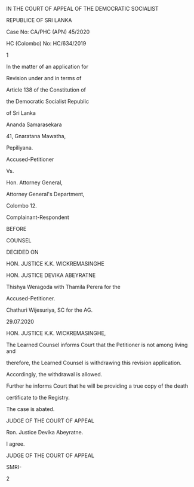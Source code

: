 IN THE COURT OF APPEAL OF THE DEMOCRATIC SOCIALIST

REPUBLICE OF SRI LANKA

Case No: CA/PHC (APN) 45/2020

HC (Colombo) No: HC/634/2019

1

In the matter of an application for

Revision under and in terms of

Article 138 of the Constitution of

the Democratic Socialist Republic

of Sri Lanka

Ananda Samarasekara

41, Gnaratana Mawatha,

Pepiliyana.

Accused-Petitioner

Vs.

Hon. Attorney General,

Attorney General's Department,

Colombo 12.

Complainant-Respondent

BEFORE

COUNSEL

DECIDED ON

HON. JUSTICE K.K. WICKREMASINGHE

HON. JUSTICE DEVIKA ABEYRATNE

Thishya Weragoda with Thamila Perera for the

Accused-Petitioner.

Chathuri Wijesuriya, SC for the AG.

29.07.2020

HON. JUSTICE K.K. WICKREMASINGHE,

The Learned Counsel informs Court that the Petitioner is not among living and

therefore, the Learned Counsel is withdrawing this revision application.

Accordingly, the withdrawal is allowed.

Further he informs Court that he will be providing a true copy of the death

certificate to the Registry.

The case is abated.

JUDGE OF THE COURT OF APPEAL

Ron. Justice Devika Abeyratne.

I agree.

JUDGE OF THE COURT OF APPEAL

SMRI-

2
